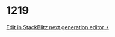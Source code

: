 # 1219

[Edit in StackBlitz next generation editor ⚡️](https://stackblitz.com/~/github.com/aochiki/1219)